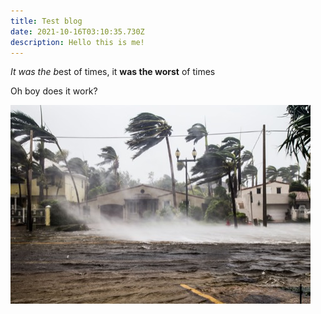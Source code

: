 ```yaml
---
title: Test blog
date: 2021-10-16T03:10:35.730Z
description: Hello this is me!
---
```

*It was the b*est of times, it **was the worst** of times

Oh boy does it work?

![Wind Blowing](133836038-36327c46-a3e7-4b57-a502-b0eb60a76a02.jpeg "Test Image")